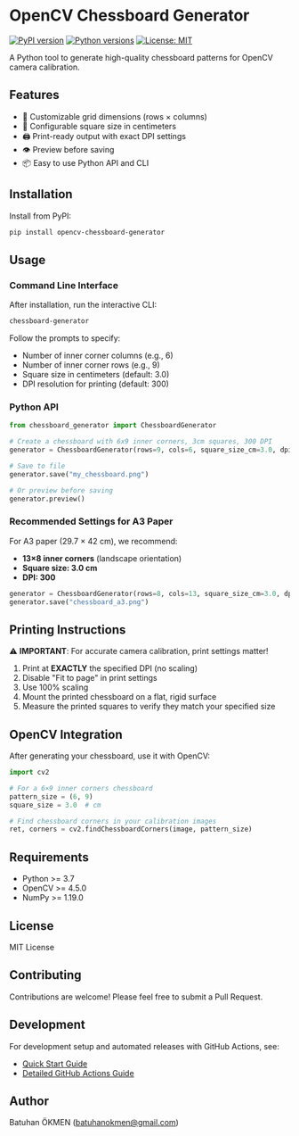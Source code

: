 # OpenCV Chessboard Generator

[![PyPI version](https://badge.fury.io/py/opencv-chessboard-generator.svg)](https://badge.fury.io/py/opencv-chessboard-generator)
[![Python versions](https://img.shields.io/pypi/pyversions/opencv-chessboard-generator.svg)](https://pypi.org/project/opencv-chessboard-generator/)
[![License: MIT](https://img.shields.io/badge/License-MIT-yellow.svg)](https://opensource.org/licenses/MIT)

A Python tool to generate high-quality chessboard patterns for OpenCV camera calibration.

## Features

- 🎯 Customizable grid dimensions (rows × columns)
- 📏 Configurable square size in centimeters
- 🖨️ Print-ready output with exact DPI settings
- 👁️ Preview before saving
- 📦 Easy to use Python API and CLI

## Installation

Install from PyPI:

```bash
pip install opencv-chessboard-generator
```

## Usage

### Command Line Interface

After installation, run the interactive CLI:

```bash
chessboard-generator
```

Follow the prompts to specify:

- Number of inner corner columns (e.g., 6)
- Number of inner corner rows (e.g., 9)
- Square size in centimeters (default: 3.0)
- DPI resolution for printing (default: 300)

### Python API

```python
from chessboard_generator import ChessboardGenerator

# Create a chessboard with 6x9 inner corners, 3cm squares, 300 DPI
generator = ChessboardGenerator(rows=9, cols=6, square_size_cm=3.0, dpi=300)

# Save to file
generator.save("my_chessboard.png")

# Or preview before saving
generator.preview()
```

### Recommended Settings for A3 Paper

For A3 paper (29.7 × 42 cm), we recommend:

- **13×8 inner corners** (landscape orientation)
- **Square size: 3.0 cm**
- **DPI: 300**

```python
generator = ChessboardGenerator(rows=8, cols=13, square_size_cm=3.0, dpi=300)
generator.save("chessboard_a3.png")
```

## Printing Instructions

⚠️ **IMPORTANT**: For accurate camera calibration, print settings matter!

1. Print at **EXACTLY** the specified DPI (no scaling)
2. Disable "Fit to page" in print settings
3. Use 100% scaling
4. Mount the printed chessboard on a flat, rigid surface
5. Measure the printed squares to verify they match your specified size

## OpenCV Integration

After generating your chessboard, use it with OpenCV:

```python
import cv2

# For a 6×9 inner corners chessboard
pattern_size = (6, 9)
square_size = 3.0  # cm

# Find chessboard corners in your calibration images
ret, corners = cv2.findChessboardCorners(image, pattern_size)
```

## Requirements

- Python >= 3.7
- OpenCV >= 4.5.0
- NumPy >= 1.19.0

## License

MIT License

## Contributing

Contributions are welcome! Please feel free to submit a Pull Request.

## Development

For development setup and automated releases with GitHub Actions, see:
- [Quick Start Guide](QUICKSTART.md)
- [Detailed GitHub Actions Guide](GITHUB_ACTIONS_GUIDE.md)

## Author

Batuhan ÖKMEN (batuhanokmen@gmail.com)
